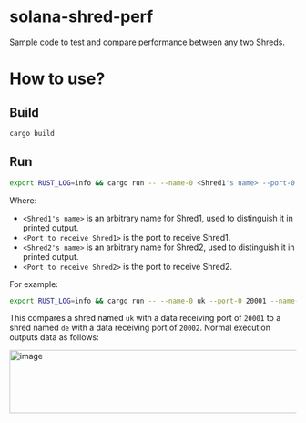 # solana-shred-perf

Sample code to test and compare performance between any two Shreds.

# How to use?

## Build
```bash
cargo build
```

## Run
```bash
export RUST_LOG=info && cargo run -- --name-0 <Shred1's name> --port-0 <Port to receive Shred1> --name-1 <Shred2's name> --port-1 <Port to receive Shred2>
```

Where:
- `<Shred1's name>` is an arbitrary name for Shred1, used to distinguish it in printed output.
- `<Port to receive Shred1>` is the port to receive Shred1.
- `<Shred2's name>` is an arbitrary name for Shred2, used to distinguish it in printed output.
- `<Port to receive Shred2>` is the port to receive Shred2.

For example:
```bash
export RUST_LOG=info && cargo run -- --name-0 uk --port-0 20001 --name-1 de --port-1 20002
```

This compares a shred named `uk` with a data receiving port of `20001` to a shred named `de` with a data receiving port of `20002`. Normal execution outputs data as follows:

<img width="656" height="111" alt="image" src="https://github.com/user-attachments/assets/501e8ccf-caef-4a3d-af6d-ecf766d08a0a" />
